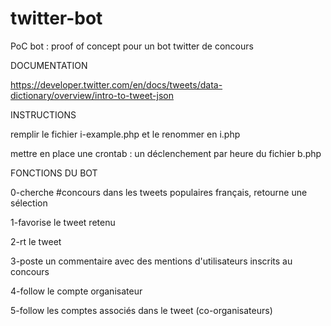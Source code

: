 # twitter-bot
PoC bot : proof of concept pour un bot twitter de concours

 DOCUMENTATION
 
 https://developer.twitter.com/en/docs/tweets/data-dictionary/overview/intro-to-tweet-json

 INSTRUCTIONS
 
 remplir le fichier i-example.php et le renommer en i.php
 
 mettre en place une crontab : un déclenchement par heure du fichier b.php
 
 FONCTIONS DU BOT
 
 0-cherche #concours dans les tweets populaires français, retourne une sélection
 
 1-favorise le tweet retenu
 
 2-rt le tweet
 
 3-poste un commentaire avec des mentions d'utilisateurs inscrits au concours
 
 4-follow le compte organisateur
 
 5-follow les comptes associés dans le tweet (co-organisateurs)
